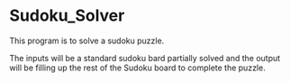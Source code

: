 # Sudoku_Solver
This program is to solve a sudoku puzzle.

The inputs will be a standard sudoku bard partially solved and the output will be filling up the rest of the Sudoku board to complete the puzzle.
